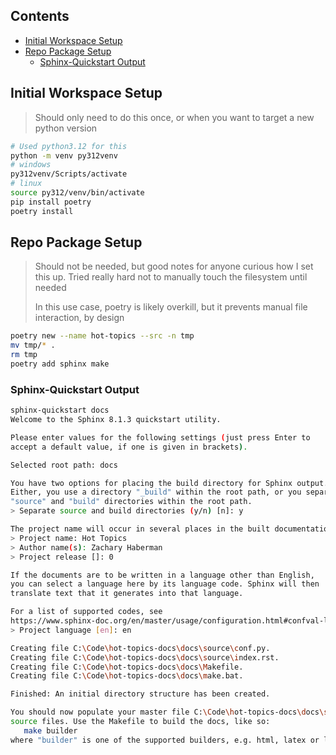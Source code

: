 
## Contents <!-- omit from toc -->

- [Initial Workspace Setup](#initial-workspace-setup)
- [Repo Package Setup](#repo-package-setup)
  - [Sphinx-Quickstart Output](#sphinx-quickstart-output)


## Initial Workspace Setup

> Should only need to do this once, or when you want to target a new python version

```bash
# Used python3.12 for this
python -m venv py312venv
# windows
py312venv/Scripts/activate 
# linux
source py312/venv/bin/activate
pip install poetry
poetry install
```

## Repo Package Setup

> Should not be needed, but good notes for anyone curious how I set this up. 
> Tried really hard not to manually touch the filesystem until needed
>
> In this use case, poetry is likely overkill, but it prevents manual file interaction, by design

```bash
poetry new --name hot-topics --src -n tmp
mv tmp/* .
rm tmp
poetry add sphinx make
```

### Sphinx-Quickstart Output
```bash
sphinx-quickstart docs
Welcome to the Sphinx 8.1.3 quickstart utility.

Please enter values for the following settings (just press Enter to
accept a default value, if one is given in brackets).

Selected root path: docs

You have two options for placing the build directory for Sphinx output.
Either, you use a directory "_build" within the root path, or you separate
"source" and "build" directories within the root path.
> Separate source and build directories (y/n) [n]: y

The project name will occur in several places in the built documentation.
> Project name: Hot Topics
> Author name(s): Zachary Haberman
> Project release []: 0

If the documents are to be written in a language other than English,
you can select a language here by its language code. Sphinx will then
translate text that it generates into that language.

For a list of supported codes, see
https://www.sphinx-doc.org/en/master/usage/configuration.html#confval-language.
> Project language [en]: en

Creating file C:\Code\hot-topics-docs\docs\source\conf.py.
Creating file C:\Code\hot-topics-docs\docs\source\index.rst.
Creating file C:\Code\hot-topics-docs\docs\Makefile.
Creating file C:\Code\hot-topics-docs\docs\make.bat.

Finished: An initial directory structure has been created.

You should now populate your master file C:\Code\hot-topics-docs\docs\source\index.rst and create other documentation
source files. Use the Makefile to build the docs, like so:
   make builder
where "builder" is one of the supported builders, e.g. html, latex or linkcheck.

```